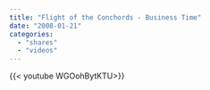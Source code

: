```yaml
---
title: "Flight of the Conchords - Business Time"
date: "2008-01-21"
categories:
  - "shares"
  - "videos"
---
```


<div style="width: 70vw;">{{< youtube WGOohBytKTU>}}</div>
